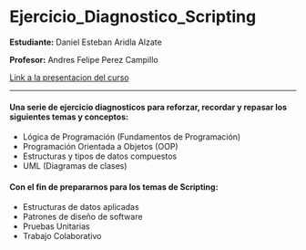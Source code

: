 # Ejercicio_Diagnostico_Scripting

**Estudiante:** Daniel Esteban Aridla Alzate

**Profesor:** Andres Felipe Perez Campillo

[Link a la presentacion del curso](https://docs.google.com/presentation/d/145_nbn9GZwi38kz8-tX64fZiU1_GKAWR5l8-rvLlu3E/edit?usp=sharing)

---

#### Una serie de ejercicio diagnosticos para reforzar, recordar y repasar los siguientes temas y conceptos:

* Lógica de Programación (Fundamentos de Programación)
* Programación Orientada a Objetos (OOP)
* Estructuras y tipos de datos compuestos
* UML (Diagramas de clases)

#### Con el fin de prepararnos para los temas de Scripting:

* Estructuras de datos aplicadas
* Patrones de diseño de software
* Pruebas Unitarias
* Trabajo Colaborativo

